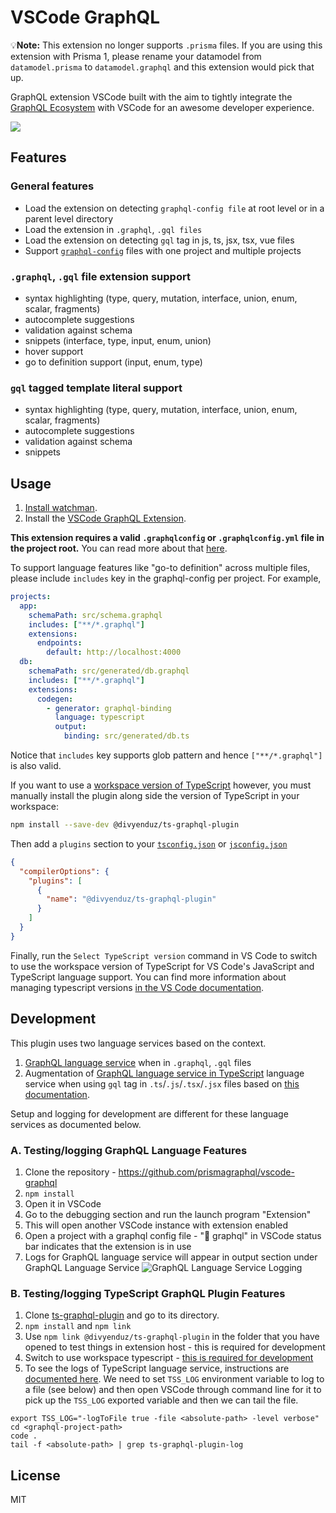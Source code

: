 # VSCode GraphQL

💡**Note:** This extension no longer supports `.prisma` files. If you are using this extension with Prisma 1, please rename your datamodel from `datamodel.prisma` to `datamodel.graphql` and this extension would pick that up.

GraphQL extension VSCode built with the aim to tightly integrate the [GraphQL Ecosystem](https://www.prisma.io/docs/graphql-ecosystem/) with VSCode for an awesome developer experience.

![](https://camo.githubusercontent.com/97dc1080d5e6883c4eec3eaa6b7d0f29802e6b4b/687474703a2f2f672e7265636f726469742e636f2f497379504655484e5a342e676966)

## Features

### General features

- Load the extension on detecting `graphql-config file` at root level or in a parent level directory
- Load the extension in `.graphql`, `.gql files`
- Load the extension on detecting `gql` tag in js, ts, jsx, tsx, vue files
- Support [`graphql-config`](https://github.com/prismagraphql/graphql-config) files with one project and multiple projects

### `.graphql`, `.gql` file extension support

- syntax highlighting (type, query, mutation, interface, union, enum, scalar, fragments)
- autocomplete suggestions
- validation against schema
- snippets (interface, type, input, enum, union)
- hover support
- go to definition support (input, enum, type)

### `gql` tagged template literal support

- syntax highlighting (type, query, mutation, interface, union, enum, scalar, fragments)
- autocomplete suggestions
- validation against schema
- snippets

## Usage

1. [Install watchman](https://facebook.github.io/watchman/docs/install.html).
2. Install the [VSCode GraphQL Extension](https://marketplace.visualstudio.com/items?itemName=Prisma.vscode-graphql).

**This extension requires a valid `.graphqlconfig` or `.graphqlconfig.yml` file in the project root.** You can read more about that [here](https://github.com/prismagraphql/graphql-config).

To support language features like "go-to definition" across multiple files, please include `includes` key in the graphql-config per project. For example,

```yaml
projects:
  app:
    schemaPath: src/schema.graphql
    includes: ["**/*.graphql"]
    extensions:
      endpoints:
        default: http://localhost:4000
  db:
    schemaPath: src/generated/db.graphql
    includes: ["**/*.graphql"]
    extensions:
      codegen:
        - generator: graphql-binding
          language: typescript
          output:
            binding: src/generated/db.ts
```

Notice that `includes` key supports glob pattern and hence
`["**/*.graphql"]` is also valid.

If you want to use a [workspace version of TypeScript](https://code.visualstudio.com/Docs/languages/typescript#_using-newer-typescript-versions) however, you must manually install the plugin along side the version of TypeScript in your workspace:

```bash
npm install --save-dev @divyenduz/ts-graphql-plugin
```

Then add a `plugins` section to your [`tsconfig.json`](http://www.typescriptlang.org/docs/handbook/tsconfig-json.html) or [`jsconfig.json`](https://code.visualstudio.com/Docs/languages/javascript#_javascript-project-jsconfigjson)

```json
{
  "compilerOptions": {
    "plugins": [
      {
        "name": "@divyenduz/ts-graphql-plugin"
      }
    ]
  }
}
```

Finally, run the `Select TypeScript version` command in VS Code to switch to use the workspace version of TypeScript for VS Code's JavaScript and TypeScript language support. You can find more information about managing typescript versions [in the VS Code documentation](https://code.visualstudio.com/Docs/languages/typescript#_using-newer-typescript-versions).

## Development

This plugin uses two language services based on the context.

1.  [GraphQL language service](https://github.com/graphql/graphql-language-service) when in `.graphql`, `.gql` files
1.  Augmentation of [GraphQL language service in TypeScript](https://github.com/divyenduz/ts-graphql-plugin) language service when using `gql` tag in `.ts`/`.js`/`.tsx`/`.jsx` files based on [this documentation](https://github.com/Microsoft/TypeScript/wiki/Writing-a-Language-Service-Plugin).

Setup and logging for development are different for these language services as documented below.

### A. Testing/logging GraphQL Language Features

1.  Clone the repository - https://github.com/prismagraphql/vscode-graphql
1.  `npm install`
1.  Open it in VSCode
1.  Go to the debugging section and run the launch program "Extension"
1.  This will open another VSCode instance with extension enabled
1.  Open a project with a graphql config file - ":electric_plug: graphql" in VSCode status bar indicates that the extension is in use
1.  Logs for GraphQL language service will appear in output section under GraphQL Language Service
    ![GraphQL Language Service Logging](https://s3-ap-southeast-1.amazonaws.com/divyendusingh/vscode-graphql/Screen+Shot+2018-06-25+at+12.31.57+PM.png)

### B. Testing/logging TypeScript GraphQL Plugin Features

1.  Clone [ts-graphql-plugin](https://github.com/divyenduz/ts-graphql-plugin) and go to its directory.
1.  `npm install` and `npm link`
1.  Use `npm link @divyenduz/ts-graphql-plugin` in the folder that you have opened to test things in extension host - this is required for development
1.  Switch to use workspace typescript - [this is required for development](https://github.com/Microsoft/TypeScript/wiki/Writing-a-Language-Service-Plugin#testing-locally)
1.  To see the logs of TypeScript language service, instructions are [documented here](https://github.com/Microsoft/TypeScript/wiki/Writing-a-Language-Service-Plugin#debugging). We need to set `TSS_LOG` environment variable to log to a file (see below) and then open VSCode through command line for it to pick up the `TSS_LOG` exported variable and then we can tail the file.

```
export TSS_LOG="-logToFile true -file <absolute-path> -level verbose"
cd <graphql-project-path>
code .
tail -f <absolute-path> | grep ts-graphql-plugin-log
```

## License

MIT

